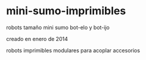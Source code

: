 mini-sumo-imprimibles
=====================

robots tamaño mini sumo bot-elo y bot-ijo

creado en enero de 2014

robots imprimibles modulares para acoplar accesorios
